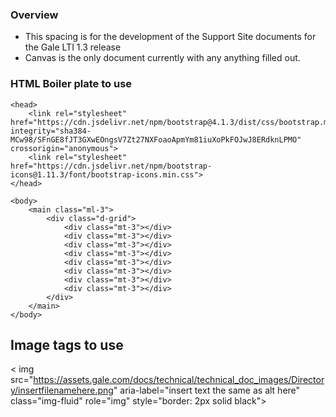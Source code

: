 ### Overview
- This spacing is for the development of the Support Site documents for the Gale LTI 1.3 release
- Canvas is the only document currently with any anything filled out. 


### HTML Boiler plate to use
    <head>
        <link rel="stylesheet" href="https://cdn.jsdelivr.net/npm/bootstrap@4.1.3/dist/css/bootstrap.min.css" integrity="sha384-MCw98/SFnGE8fJT3GXwEOngsV7Zt27NXFoaoApmYm81iuXoPkFOJwJ8ERdknLPMO" crossorigin="anonymous">
        <link rel="stylesheet" href="https://cdn.jsdelivr.net/npm/bootstrap-icons@1.11.3/font/bootstrap-icons.min.css">
    </head>

    <body>
        <main class="ml-3">
            <div class="d-grid">
                <div class="mt-3"></div>
                <div class="mt-3"></div>
                <div class="mt-3"></div>
                <div class="mt-3"></div>
                <div class="mt-3"></div>
                <div class="mt-3"></div>
                <div class="mt-3"></div>
                <div class="mt-3"></div>
            </div>
        </main>
    </body>


## Image tags to use
< img src="https://assets.gale.com/docs/technical/technical_doc_images/Directory/insertfilenamehere.png" aria-label="insert text the same as alt here" class="img-fluid" role="img" style="border: 2px solid black">
